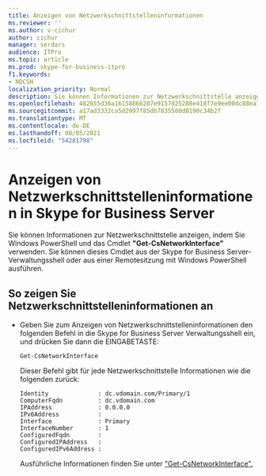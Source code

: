```yaml
---
title: Anzeigen von Netzwerkschnittstelleninformationen
ms.reviewer: ''
ms.author: v-cichur
author: cichur
manager: serdars
audience: ITPro
ms.topic: article
ms.prod: skype-for-business-itpro
f1.keywords:
- NOCSH
localization_priority: Normal
description: Sie können Informationen zur Netzwerkschnittstelle anzeigen, indem Sie Windows PowerShell und das Cmdlet Get-CsNetworkInterface verwenden. Sie können dieses Cmdlet aus der Skype for Business Server-Verwaltungsshell oder aus einer Remotesitzung mit Windows PowerShell ausführen.
ms.openlocfilehash: 482655d36a16158866207e9157d25288e418f7e9ee00dc88ea7a59d653e5c566
ms.sourcegitcommit: a17ad3332ca5d2997f85db7835500d8190c34b2f
ms.translationtype: MT
ms.contentlocale: de-DE
ms.lasthandoff: 08/05/2021
ms.locfileid: "54281798"
---
```

# <a name="viewing-network-interface-information-in-skype-for-business-server"></a>Anzeigen von Netzwerkschnittstelleninformationen in Skype for Business Server

Sie können Informationen zur Netzwerkschnittstelle anzeigen, indem Sie Windows PowerShell und das Cmdlet **"Get-CsNetworkInterface"** verwenden. Sie können dieses Cmdlet aus der Skype for Business Server-Verwaltungsshell oder aus einer Remotesitzung mit Windows PowerShell ausführen. 

## <a name="to-view-network-interface-information"></a>So zeigen Sie Netzwerkschnittstelleninformationen an

  - Geben Sie zum Anzeigen von Netzwerkschnittstelleninformationen den folgenden Befehl in die Skype for Business Server Verwaltungsshell ein, und drücken Sie dann die EINGABETASTE:
    
        Get-CsNetworkInterface
    
    Dieser Befehl gibt für jede Netzwerkschnittstelle Informationen wie die folgenden zurück:
    
        Identity              : dc.vdomain.com/Primary/1
        ComputerFqdn          : dc.vdomain.com
        IPAddress             : 0.0.0.0
        IPv6Address           :
        Interface             : Primary
        InterfaceNumber       : 1
        ConfiguredFqdn        :
        ConfiguredIPAddress   :
        ConfiguredIPv6Address :
    
    Ausführliche Informationen finden Sie unter ["Get-CsNetworkInterface".](/powershell/module/skype/Get-CsNetworkInterface)